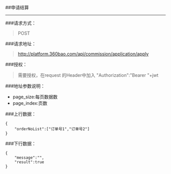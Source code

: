 ##申请结算

------------

###请求方式：
> POST

###请求地址：
> http://platform.360bao.com/api/commission/application/apply

###授权：
> 需要授权，在request 的Header中加入
"Authorization":"Bearer "+jwt

###地址参数说明：
> 
* page_size:每页数据数
* page_index:页数

###上行数据：
```
{
    "orderNoList":["订单号1","订单号2"]
}
```

###下行数据：
```
{
    "message":"",
    "result":true
}
```

